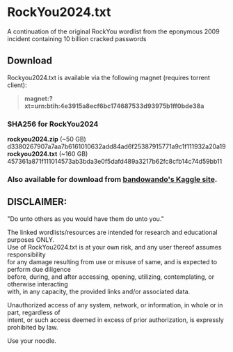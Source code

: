 
# RockYou2024.txt
A continuation of the original RockYou wordlist from the eponymous 2009 incident containing 10 billion cracked passwords

## Download

Rockyou2024.txt is available via the following magnet (requires torrent client): 

> **magnet:?xt=urn:btih:4e3915a8ecf6bc174687533d93975b1ff0bde38a**

### SHA256 for RockYou2024

**rockyou2024.zip** (~50 GB) d3380267907a7aa7b6161010632add84ad6f25387915771a9c1f111932a20a19<br>
**rockyou2024.txt** (~160 GB) 457361a871f111014573ab3bda3e0f5dafd489a3217b62fc8cfb14c74d59bb11

### Also available for download from [bandowando's Kaggle site](https://kaggle.com/datasets/bwandowando/common-password-list-rockyou2024-txt "bwandowando@Kaggle").

## DISCLAIMER:

"Do unto others as you would have them do unto you."

The linked wordlists/resources are intended for research and educational purposes ONLY.<br>
Use of RockYou2024.txt is at your own risk, and any user thereof assumes responsibility<br>
for any damage resulting from use or misuse of same, and is expected to perform due diligence<br>
before, during, and after accessing, opening, utilizing, contemplating, or otherwise interacting<br>
with, in any capacity, the provided links and/or associated data.<br>

Unauthorized access of any system, network, or information, in whole or in part, regardless of<br>
intent, or such access deemed in excess of prior authorization, is expressly prohibited by law.<br>

Use your noodle.
